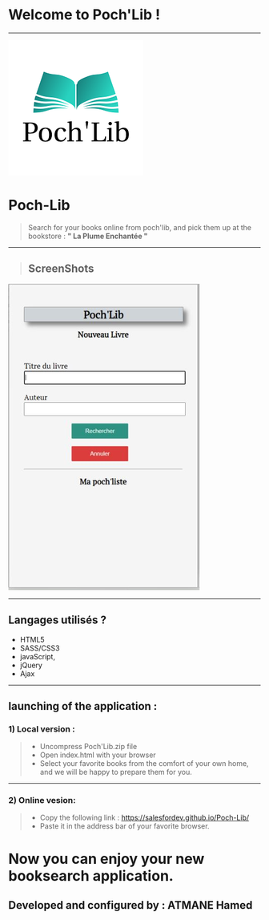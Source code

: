 # Welcome to Poch'Lib !
------
![Poch'Lib image](https://github.com/salesfordev/Poch-Lib/blob/beta/images/logo1.png)

# Poch-Lib
> Search for your books online from poch'lib, and pick them up at the bookstore : **" La Plume Enchantée "**
> 

-------------------------------------------------------------------------------------

>## ScreenShots
![Poch'Lib image](https://github.com/salesfordev/Poch-Lib/blob/beta/images/screen1.JPG)

--------------------------------------------------------------------------------------

## Langages utilisés ?

- HTML5
- SASS/CSS3
- javaScript,
- jQuery
- Ajax

---------------------------------------------------------------------------------------
## launching of the application :
### 1) Local version :
> - Uncompress Poch'Lib.zip file
> - Open index.html with your browser
> - Select your favorite books from the comfort of your own home, and we will be happy to prepare them for you.
----------------
### 2) Online vesion:
> - Copy the following link :  https://salesfordev.github.io/Poch-Lib/
> - Paste it in the address bar of your favorite browser.
# Now you can enjoy your new booksearch application.

## Developed and configured by : ATMANE Hamed
